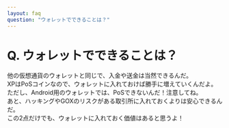 ```yaml
---
layout: faq
question: "ウォレットでできることは？"
---
```


# Q. ウォレットでできることは？  
他の仮想通貨のウォレットと同じで、入金や送金は当然できるんだ。  
XPはPoSコインなので、ウォレットに入れておけば勝手に増えていくんだよ。ただし、Android用のウォレットでは、PoSできないんだ！注意してね。  
あと、ハッキングやGOXのリスクがある取引所に入れておくよりは安心できるんだ。  
この2点だけでも、ウォレットに入れておく価値はあると思うよ！  
